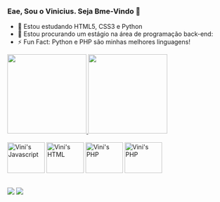 ### Eae, Sou o Vinicius. Seja Bme-Vindo 👋

- 🌱 Estou estudando HTML5, CSS3 e Python
- 👯 Estou procurando um estágio na área de programação back-end:
- ⚡ Fun Fact: Python e PHP são minhas melhores linguagens!

<div>
  <a href="https://github.com/maxterfv">
  <img height = "180em" src = "https://github-readme-stats.vercel.app/api?username=MaxterFV&theme=dark&show_icons=true"/>
  <img height = "180em" src = "https://github-readme-stats.vercel.app/api/top-langs/?username=MaxterFV&layout=compact&theme=dark&show_icons=true"/></a>
</div>
  
<div style="display: inline_block"><br>
  <img aling="center" alt="Vini's Javascript" height = "70" width = "85" src="https://cdn.jsdelivr.net/gh/devicons/devicon/icons/css3/css3-original.svg"/>
  <img aling="center" alt="Vini's HTML" height = "70" width = "85" src="https://cdn.jsdelivr.net/gh/devicons/devicon/icons/html5/html5-original.svg"/>
  <img aling="center" alt="Vini's PHP" height = "70" width = "85" src="https://cdn.jsdelivr.net/gh/devicons/devicon/icons/php/php-plain.svg"/>
  <img aling="center" alt="Vini's PHP" height = "70" width = "85" src="https://cdn.jsdelivr.net/gh/devicons/devicon/icons/python/python-plain.svg"/>
</div>  

##

<div>
  <a href="https://instagram.com/vinicin.boy" target = "_blank"><img src="https://img.shields.io/badge/Instagram-E4405F?style=for-the-badge&logo=instagram&logoColor=white" target = "_blank"></a>
  <a href="https://github.com/maxterfv" target = "_blank"><img src="https://img.shields.io/badge/GitHub-100000?style=for-the-badge&logo=github&logoColor=white" target = "_blank"></a>
</div>
